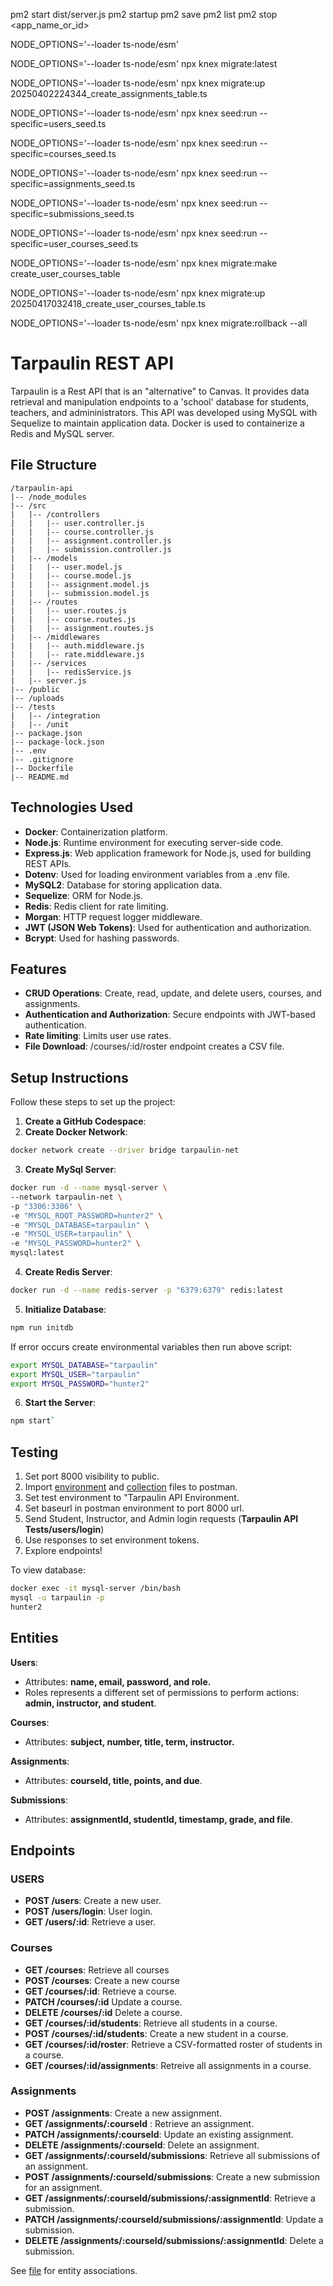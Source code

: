 <!-- TODO: update to include AWS MySQL and EC2 -->

pm2 start dist/server.js
pm2 startup
pm2 save
pm2 list
pm2 stop <app_name_or_id>

NODE_OPTIONS='--loader ts-node/esm'

NODE_OPTIONS='--loader ts-node/esm' npx knex migrate:latest

NODE_OPTIONS='--loader ts-node/esm' npx knex migrate:up 20250402224344_create_assignments_table.ts

NODE_OPTIONS='--loader ts-node/esm' npx knex seed:run --specific=users_seed.ts

NODE_OPTIONS='--loader ts-node/esm' npx knex seed:run --specific=courses_seed.ts

NODE_OPTIONS='--loader ts-node/esm' npx knex seed:run --specific=assignments_seed.ts

NODE_OPTIONS='--loader ts-node/esm' npx knex seed:run --specific=submissions_seed.ts

NODE_OPTIONS='--loader ts-node/esm' npx knex seed:run --specific=user_courses_seed.ts

NODE_OPTIONS='--loader ts-node/esm' npx knex migrate:make create_user_courses_table

NODE_OPTIONS='--loader ts-node/esm' npx knex migrate:up 20250417032418_create_user_courses_table.ts

NODE_OPTIONS='--loader ts-node/esm' npx knex migrate:rollback --all

# Tarpaulin REST API

Tarpaulin is a Rest API that is an "alternative" to Canvas. It provides data retrieval and manipulation endpoints to a 'school' database for students, teachers, and admininistrators. This API was developed using MySQL with Sequelize to maintain application data. Docker is used to containerize a Redis and MySQL server.

## File Structure

```
/tarpaulin-api
|-- /node_modules
|-- /src
|   |-- /controllers
|   |   |-- user.controller.js
|   |   |-- course.controller.js
|   |   |-- assignment.controller.js
|   |   |-- submission.controller.js
|   |-- /models
|   |   |-- user.model.js
|   |   |-- course.model.js
|   |   |-- assignment.model.js
|   |   |-- submission.model.js
|   |-- /routes
|   |   |-- user.routes.js
|   |   |-- course.routes.js
|   |   |-- assignment.routes.js
|   |-- /middlewares
|   |   |-- auth.middleware.js
|   |   |-- rate.middleware.js
|   |-- /services
|   |   |-- redisService.js
|   |-- server.js
|-- /public
|-- /uploads
|-- /tests
|   |-- /integration
|   |-- /unit
|-- package.json
|-- package-lock.json
|-- .env
|-- .gitignore
|-- Dockerfile
|-- README.md
```

## Technologies Used

-   **Docker**: Containerization platform.
-   **Node.js**: Runtime environment for executing server-side code.
-   **Express.js**: Web application framework for Node.js, used for building REST APIs.
-   **Dotenv**: Used for loading environment variables from a .env file.
-   **MySQL2**: Database for storing application data.
-   **Sequelize**: ORM for Node.js.
-   **Redis**: Redis client for rate limiting.
-   **Morgan**: HTTP request logger middleware.
-   **JWT (JSON Web Tokens)**: Used for authentication and authorization.
-   **Bcrypt**: Used for hashing passwords.

## Features

-   **CRUD Operations**: Create, read, update, and delete users, courses, and assignments.
-   **Authentication and Authorization**: Secure endpoints with JWT-based authentication.
-   **Rate limiting**: Limits user use rates.
-   **File Download**: /courses/:id/roster endpoint creates a CSV file.

## Setup Instructions

Follow these steps to set up the project:

1. **Create a GitHub Codespace**:
2. **Create Docker Network**:

```bash
docker network create --driver bridge tarpaulin-net
```

3. **Create MySql Server**:

```bash
docker run -d --name mysql-server \
--network tarpaulin-net \
-p "3306:3306" \
-e "MYSQL_ROOT_PASSWORD=hunter2" \
-e "MYSQL_DATABASE=tarpaulin" \
-e "MYSQL_USER=tarpaulin" \
-e "MYSQL_PASSWORD=hunter2" \
mysql:latest
```

4. **Create Redis Server**:

```bash
docker run -d --name redis-server -p "6379:6379" redis:latest
```

5. **Initialize Database**:

```bash
npm run initdb
```

If error occurs create environmental variables then run above script:

```bash
export MYSQL_DATABASE="tarpaulin"
export MYSQL_USER="tarpaulin"
export MYSQL_PASSWORD="hunter2"
```

6. **Start the Server**:

```bash
npm start`
```

## Testing

1. Set port 8000 visibility to public.
2. Import [environment](tests/tarpaulin-api-environment.postman_environment.json) and [collection](tests/tarpaulin-api-tests.postman_collection.json) files to postman.
3. Set test environment to "Tarpaulin API Environment.
4. Set baseurl in postman environment to port 8000 url.
5. Send Student, Instructor, and Admin login requests (**Tarpaulin API Tests/users/login**)
6. Use responses to set environment tokens.
7. Explore endpoints!

To view database:

```bash
docker exec -it mysql-server /bin/bash
mysql -u tarpaulin -p
hunter2
```

## Entities

**Users**:

-   Attributes: **name, email, password, and role.**
-   Roles represents a different set of permissions to perform actions: **admin, instructor, and student**.

**Courses**:

-   Attributes: **subject, number, title, term, instructor.**

**Assignments**:

-   Attributes: **courseId, title, points, and due**.

**Submissions**:

-   Attributes: **assignmentId, studentId, timestamp, grade, and file**.

## Endpoints

### USERS

-   **POST /users**: Create a new user.
-   **POST /users/login**: User login.
-   **GET /users/:id**: Retrieve a user.

### Courses

-   **GET /courses**: Retrieve all courses
-   **POST /courses**: Create a new course
-   **GET /courses/:id**: Retrieve a course.
-   **PATCH /courses/:id** Update a course.
-   **DELETE /courses/:id** Delete a course.
-   **GET /courses/:id/students**: Retrieve all students in a course.
-   **POST /courses/:id/students**: Create a new student in a course.
-   **GET /courses/:id/roster**: Retrieve a CSV-formatted roster of students in a course.
-   **GET /courses/:id/assignments**: Retreive all assignments in a course.

### Assignments

-   **POST /assignments**: Create a new assignment.
-   **GET /assignments/:courseId** : Retrieve an assignment.
-   **PATCH /assignments/:courseId**: Update an existing assignment.
-   **DELETE /assignments/:courseId**: Delete an assignment.
-   **GET /assignments/:courseId/submissions**: Retrieve all submissions of an assignment.
-   **POST /assignments/:courseId/submissions**: Create a new submission for an assignment.
-   **GET /assignments/:courseId/submissions/:assignmentId**: Retrieve a submission.
-   **PATCH /assignments/:courseId/submissions/:assignmentId**: Update a submission.
-   **DELETE /assignments/:courseId/submissions/:assignmentId**: Delete a submission.

See [file](src/models/associations.js) for entity associations.
